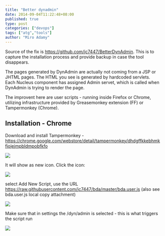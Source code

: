 ```yaml
---
title: "Better dynadmin"
date: 2014-09-04T11:22:48+08:00
published: true
type: post
categories: ["devops"]
tags: ["atg","tools"]
author: "Miro Adamy"
---
```


Source of the fix is <https://github.com/jc7447/BetterDynAdmin>. 
This is to capture the installation process and provide backup in case the tool disappears.

The pages generated by DynAdmin are actually not coming from a JSP or JHTML pages. The HTML you see is generated by hardcoded servlets. Each Nucleus component has assigned Admin servet, which is called when DynAdmin is trying to render the page.

The improvent here are user scripts - running inside Firefox or Chrome, utilizing infrastructure provided by Greasemonkey extension (FF) or Tampermonkey (Chrome).

## Installation - Chrome
Download and install Tampermonkey - <https://chrome.google.com/webstore/detail/tampermonkey/dhdgffkkebhmkfjojejmpbldmpobfkfo>



![](/images/dynadmin-1.jpeg)

It will show as new icon. Click the icon:

![](/images/dynadmin-1.png)

select Add New Script, use the URL <https://raw.githubusercontent.com/jc7447/bda/master/bda.user.js> (also see bda.user.js local copy attachment)

![](/images/dynadmin-1.jpeg)

Make sure that in settings the /dyn/admin is selected - this is what triggers the script run

![](/images/dynadmin-1.jpeg)
